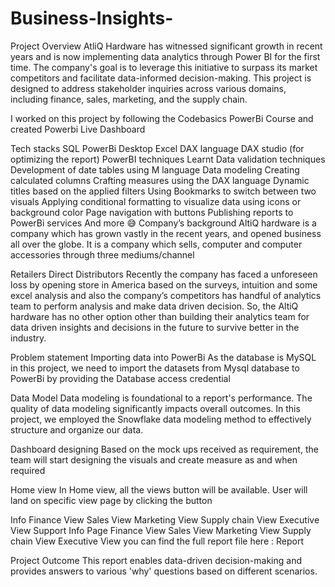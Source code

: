 # Business-Insights-
Project Overview
AtliQ Hardware has witnessed significant growth in recent years and is now implementing data analytics through Power BI for the first time. The company's goal is to leverage this initiative to surpass its market competitors and facilitate data-informed decision-making. This project is designed to address stakeholder inquiries across various domains, including finance, sales, marketing, and the supply chain.

I worked on this project by following the Codebasics PowerBi Course and created Powerbi Live Dashboard

Tech stacks
SQL
PowerBi Desktop
Excel
DAX language
DAX studio (for optimizing the report)
PowerBI techniques Learnt
Data validation techniques
Development of date tables using M language
Data modeling
Creating calculated columns
Crafting measures using the DAX language
Dynamic titles based on the applied filters
Using Bookmarks to switch between two visuals
Applying conditional formatting to visualize data using icons or background color
Page navigation with buttons
Publishing reports to PowerBi services
And more 😅
Company’s background
AltiQ hardware is a company which has grown vastly in the recent years, and opened business all over the globe. It is a company which sells, computer and computer accessories through three mediums/channel

Retailers
Direct
Distributors
Recently the company has faced a unforeseen loss by opening store in America based on the surveys, intuition and some excel analysis and also the company’s competitors has handful of analytics team to perform analysis and make data driven decision. So, the AltiQ hardware has no other option other than building their analytics team for data driven insights and decisions in the future to survive better in the industry.

Problem statement
Importing data into PowerBi
As the database is MySQL in this project, we need to import the datasets from Mysql database to PowerBi by providing the Database access credential

Data Model
Data modeling is foundational to a report's performance. The quality of data modeling significantly impacts overall outcomes. In this project, we employed the Snowflake data modeling method to effectively structure and organize our data.

Dashboard designing
Based on the mock ups received as requirement, the team will start designing the visuals and create measure as and when required

Home view
In Home view, all the views button will be available. User will land on specific view page by clicking the button

Info
Finance View
Sales View
Marketing View
Supply chain View
Executive View
Support
Info Page
Finance View
Sales View
Marketing View
Supply chain View
Executive View
you can find the full report file here : Report

Project Outcome
This report enables data-driven decision-making and provides answers to various 'why' questions based on different scenarios.
